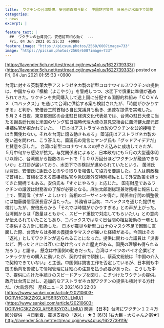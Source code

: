 ```yaml
---
title:  ワクチンの台湾提供、安倍前首相ら動く　中国妨害警戒　日米台が水面下で調整   
categories:
- news
excerpt: |
  
feature_text: |
  ##  ワクチンの台湾提供、安倍前首相ら動く　...
  Fri, 04 Jun 2021 01:55:33  +0900
feature_image: "https://picsum.photos/2560/600?image=733"
image: "https://picsum.photos/2560/600?image=733"
---
```


[https://lavender.5ch.net/test/read.cgi/news4plus/1622739333/](https://lavender.5ch.net/test/read.cgi/news4plus/1622739333/)
posted on Fri, 04 Jun 2021 01:55:33  +0900

<!--more-->

台湾に対する英製薬大手アストラゼネカ製の新型コロナウイルスワクチンの提供は、中国からの「横槍（よこやり）」を警戒しつつ、水面下で慎重に準備が進められてきた。ワクチンを共同購入して途上国に分配する国際的枠組み「ＣＯＶＡＸ（コバックス）」を通じて台湾に供給する案も検討されたが、「時間がかかりすぎる」と判断。安倍晋三前首相ら自民党議員も動き、迅速な提供を実現した。 ５月２４日夜、東京都港区の台北駐日経済文化代表処では、台湾の駐日大使に当たる謝長廷代表と米国のヤング駐日臨時代理大使の意見交換会に薗浦健太郎元首相補佐官が招かれていた。 「日本はアストラゼネカ製のワクチンを公的接種では当面使わない。それを台湾に譲る動きもある」 薗浦氏はアストラゼネカ製の使い道を問われ、こう答えた。薗浦氏の発言にヤング氏も「グッドアイデアだ」と賛意を示した。 台湾は新型コロナウイルスの押さえ込みに成功してきたが、５月中旬から感染が拡大。与党関係者によると、日本政府にも５月の大型連休明け以降に、台湾側から複数のルートで「１００万回分ほどワクチンが融通できないか」と打診が届いており、水面下での検討が進められていたという。 薗浦氏は翌日、安倍氏に謝氏らとのやり取りを報告して協力を要請した。２人は前政権で首相と、首相を支える首相補佐官や党総裁外交特別補佐として外交政策を担ってきた間柄でもある。安倍氏も「すぐにやろう」と応じた。 国有財産であるワクチンの譲渡は財務省の了解が必要となる。麻生太郎副総理兼財務相に報告した上で、菅義偉（すが・よしひで）首相のゴーサインを得た。関係省庁間の調整役には加藤勝信官房長官が当たった。 外務省は当初、コバックスを通じた提供を検討したが、安倍氏らから「それでは時間がかかりすぎる」との声が上がった。台湾側からは「数量はともかく、スピード重視で対応してもらいたい」との意向が伝えられていたこともあり、コバックスではなく日台間の相互援助の一環として提供する方針に転換した。 日本が震災や新型コロナのマスク不足で困難に直面した際、台湾からは多額の義援金やマスクが届いた経緯がある。今回はその「返礼」としてワクチンが送られることになった。提供に関わった議員は「災害など、困ったときには互いに助け合ってきた歴史がある。国民の理解も得られるだろう」と語る。 懸念は中国側の動きだった。台湾はドイツのバイオ企業ビオンテックからの購入に動いたが、契約寸前で頓挫し、蔡英文総統は「中国の介入で契約できていない」と主張。中国側は妨害工作を否定しているが、日本側も中国の動向を警戒して情報管理には細心の注意を払う必要があった。 こうした中で、提供に向けた手続きのスピードアップを図り、こぎつけたワクチンの提供。政府は台湾に対し、追加的なアストラゼネカ製ワクチンの提供も検討する方針だ。（大島悠亮） 産経ニュース 2021/6/3 22:03 [https://www.sankei.com/article/20210603-DGRVHC3KZZKGLAFS6RSYO3ULMU/](https://www.sankei.com/article/20210603-DGRVHC3KZZKGLAFS6RSYO3ULMU/) 関連 【日本】台湾にワクチン１２４万回分提供　４日到着、震災支援の「返礼」 ★３ [6/3] [右大臣・大ちゃん之弼★] http://lavender.5ch.net/test/read.cgi/news4plus/1622739119/
